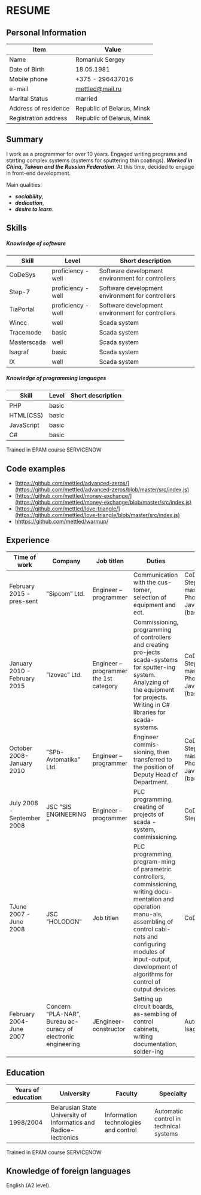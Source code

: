 # RESUME

## **Personal Information**

|Item|Value|
| --- | --- |
|Name|Romaniuk Sergey|
|Date of Birth|18.05.1981|
|Mobile phone|+375 - 296437016|
|e-mail|mettled@mail.ru|
|Marital Status|married|
|Address of residence|Republic of  Belarus, Minsk|
|Registration address|Republic of  Belarus, Minsk|

## Summary

I work as a programmer for over 10 years. Engaged writing programs and starting complex systems (systems for sputtering thin coatings). ***Worked in China, Taiwan and the Russian Federation***. At this time, decided to engage in front-end development.

Main qualities: 
- ***sociability***, 
- ***dedication***, 
- ***desire to learn***.

## Skills 
##### Knowledge of software

|Skill|Level|Short description|
| --- | --- | --- |
|CoDeSys|proficiency - well|Software development environment for controllers|
|Step-7|proficiency - well|Software development environment for controllers|
|TiaPortal|proficiency - well|Software development environment for controllers|
|Wincc|well|Scada system|
|Tracemode |basic|Scada system|
|Masterscada|well|Scada system|
|Isagraf |basic|Scada system|
|IX|well|Scada system|
##### Knowledge of  programming languages
|Skill|Level|Short description|
| --- | --- | --- |
|PHP |basic||
|HTML(CSS) |basic||
|JavaScript |basic||
|С# |basic||
Trained in EPAM course SERVICENOW


## Code examples

- [https://github.com/mettled/advanced-zeros/](https://github.com/mettled/advanced-zeros/blob/master/src/index.js)
- [https://github.com/mettled/money-exchange/](https://github.com/mettled/money-exchange/blob/master/src/index.js)
- [https://github.com/mettled/love-triangle/](https://github.com/mettled/love-triangle/blob/master/src/index.js)
- [hhttps://github.com/mettled/warmup/](https://github.com/mettled/warmup/blob/master/src/index.js)


## Experience

|Time of work|Company|Job titlen|Duties|Skills|
| --- | --- | --- | --- | --- |
|February 2015 - pres-sent|”Sipcom” Ltd.|Engineer – programmer|Communication with the cus-tomer, selection of equipment and ect.|CoDeSys, Step-7, masterscada, PhotoShop, JavaScript (basic), С# |
|January 2010 - February 2015|”Izovac” Ltd.|Engineer – programmer the 1st category|Commissioning, programming of controllers and creating pro-jects scada-systems for sputter-ing system. Analyzing of the equipment for  projects. Writing in C# libraries for scada-systems. |CoDeSys, Step-7, masterscada, PhotoShop, JavaScript (basic), С#|
|October 2008-January 2010|”SPb-Avtomatika” Ltd.|Engineer – programmer|Engineer commis-sioning, then transferred to the position of Deputy Head of Department.|CoDeSys, Step-7, masterscada, PhotoShop, JavaScript (basic), С# |
|July 2008 -September 2008|JSC ”SIS ENGINEERING ”|Engineer – programmer |PLC programming, creating of projects of scada - system, commissioning.|CoDeSys, Step-7, С# |
|TJune 2007 - June 2008|JSC ”HOLODON”|Job titlen|PLC programming, program-ming of parametric controllers, commissioning, writing docu-mentation and operation manu-als, assembling of control cabi-nets and configuring modules of input-output, development of algorithms for control of output devices |CoDeSys|
|February 2004-June 2007|Concern “PLA-NAR”, Bureau ac-curacy of electronic engineering|JEngineer-constructor|Setting up circuit boards,  as-sembling of control cabinets, writing documentation, solder-ing|AutoCad, Isagraf |

## Education

|Years of education|University|Faculty|Specialty|
| --- | --- | --- | --- |
|1998/2004|Belarusian State University of Informatics and Radioe-lectronics|Information technologies and control|Automatic control in technical systems|

Trained in EPAM course SERVICENOW

## Knowledge of foreign languages

English (A2 level).
